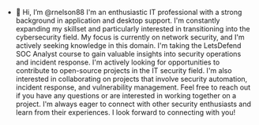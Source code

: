 - 👋 Hi, I’m @rnelson88
I'm an enthusiastic IT professional with a strong background in application and desktop support. I'm constantly expanding my skillset and particularly interested in transitioning into the cybersecurity field.
My focus is currently on network security, and I'm actively seeking knowledge in this domain. I'm taking the LetsDefend SOC Analyst course to gain valuable insights into security operations and incident response.
I'm actively looking for opportunities to contribute to open-source projects in the IT security field. I'm also interested in collaborating on projects that involve security automation, incident response, and vulnerability management.
Feel free to reach out if you have any questions or are interested in working together on a project. I'm always eager to connect with other security enthusiasts and learn from their experiences.
I look forward to connecting with you!
